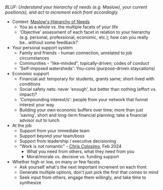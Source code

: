 *BLUF: Understand your hierarchy of needs (e.g. Maslow), your current position(s), and act to increment each front accordingly.*

* Context: [Maslow's Hierarchy of Needs](https://en.wikipedia.org/wiki/Maslow%27s_hierarchy_of_needs)
	* You as a whole vs. the multiple facets of your life
	* 'Objective' assessment of each facet in relation to your hierarchy (e.g. personal, professional, economic, etc.); how can you really be...without some feedback?
* Your personal support system
	* Family and friends - human connection, unrelated to job circumstances
	* Communities - "like-minded", topically-driven; codes of conduct
	* 'Self-imposed watersheds': You-cons (purpose-driven staycations)
* Economic support
	* Financial aid: temporary for students, grants same; short-lived with conditions
	* Social safety nets: never 'enough', but better than nothing (effort vs. impact)?
	* 'Compounding interest/s': people from your network that funnel interest your way
	* Building your own economic buffers over time; more than just 'saving', short and long-term financial planning; take a financial advisor out to lunch
* At the job
	* Support from your immediate team
	* Support beyond your team/boss
	* Support from leadership / executive decisioning
	* "Work is not romantic" - [Chris Colosimo](https://www.linkedin.com/in/ccolosimo), Feb 2024
		* What you need from others, what they need from you
		* Moral/morale vs. decisive vs. funding support
* Whether high or low, on many or few facets
	* Ask yourself what's the next important increment on each front
	* Generate multiple options, don't just pick the first that comes to mind
	* Seek input from others, engage them willingly, and take time to synthesize